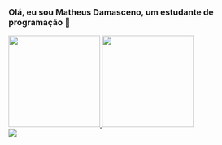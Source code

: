 ### Olá, eu sou Matheus Damasceno, um estudante de programação 👋
<div>
  <a href="https://github.com/MatheusDamascenoRocha">
  <img height="180em" src="https://github-readme-stats.vercel.app/api?username=MatheusDamascenoRocha&show_icons=true&theme=dracula&include_all_commits=true&count_private=true"/>
  <img height="180em" src="https://github-readme-stats.vercel.app/api/top-langs/?username=MatheusDamascenoRocha&layout=compact&langs_count=7&theme=dracula"/>
</div>
<a href="https://www.instagram.com/matheus_fjxj/" target="_blank"><img src="https://img.shields.io/badge/-Instagram-%23E4405F?style=for-the-badge&logo=instagram&logoColor=white" target="_blank"></a>
